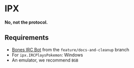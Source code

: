 IPX
===

**No, not the protocol.**


## Requirements
- [Bones IRC Bot][bones] from the `feature/docs-and-cleanup` branch
- For `ipx.IRCPlaysPokemon`: Windows
- An emulator, we recommend `BGB`

[bones]: https://github.com/404d/Bones-IRCBot
